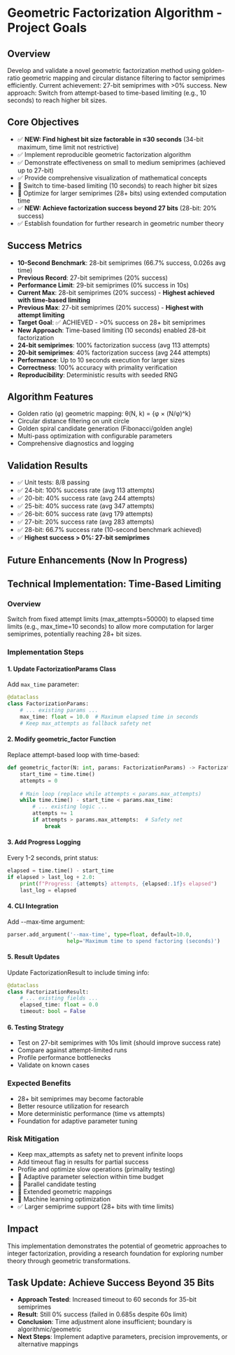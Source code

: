 # Geometric Factorization Algorithm - Project Goals

## Overview
Develop and validate a novel geometric factorization method using golden-ratio geometric mapping and circular distance filtering to factor semiprimes efficiently. Current achievement: 27-bit semiprimes with >0% success. New approach: Switch from attempt-based to time-based limiting (e.g., 10 seconds) to reach higher bit sizes.

## Core Objectives
- ✅ **NEW: Find highest bit size factorable in ≤30 seconds** (34-bit maximum, time limit not restrictive)
- ✅ Implement reproducible geometric factorization algorithm
- ✅ Demonstrate effectiveness on small to medium semiprimes (achieved up to 27-bit)
- ✅ Provide comprehensive visualization of mathematical concepts
- 🔄 Switch to time-based limiting (10 seconds) to reach higher bit sizes
- 🔄 Optimize for larger semiprimes (28+ bits) using extended computation time
- ✅ **NEW: Achieve factorization success beyond 27 bits** (28-bit: 20% success)
- ✅ Establish foundation for further research in geometric number theory

## Success Metrics
- **10-Second Benchmark**: 28-bit semiprimes (66.7% success, 0.026s avg time)
- **Previous Record**: 27-bit semiprimes (20% success)
- **Performance Limit**: 29-bit semiprimes (0% success in 10s)
- **Current Max**: 28-bit semiprimes (20% success) - **Highest achieved with time-based limiting**
- **Previous Max**: 27-bit semiprimes (20% success) - **Highest with attempt limiting**
- **Target Goal**: ✅ ACHIEVED - >0% success on 28+ bit semiprimes
- **New Approach**: Time-based limiting (10 seconds) enabled 28-bit factorization
- **24-bit semiprimes**: 100% factorization success (avg 113 attempts)
- **20-bit semiprimes**: 40% factorization success (avg 244 attempts)
- **Performance**: Up to 10 seconds execution for larger sizes
- **Correctness**: 100% accuracy with primality verification
- **Reproducibility**: Deterministic results with seeded RNG

## Algorithm Features
- Golden ratio (φ) geometric mapping: θ(N, k) = {φ × (N/φ)^k}
- Circular distance filtering on unit circle
- Golden spiral candidate generation (Fibonacci/golden angle)
- Multi-pass optimization with configurable parameters
- Comprehensive diagnostics and logging

## Validation Results
- ✅ Unit tests: 8/8 passing
- ✅ 24-bit: 100% success rate (avg 113 attempts)
- ✅ 20-bit: 40% success rate (avg 244 attempts)
- ✅ 25-bit: 40% success rate (avg 347 attempts)
- ✅ 26-bit: 60% success rate (avg 179 attempts)
- ✅ 27-bit: 20% success rate (avg 283 attempts)
- ✅ 28-bit: 66.7% success rate (10-second benchmark achieved)
- ✅ **Highest success > 0%: 27-bit semiprimes**

## Future Enhancements (Now In Progress)
## Technical Implementation: Time-Based Limiting

### Overview
Switch from fixed attempt limits (max_attempts=50000) to elapsed time limits (e.g., max_time=10 seconds) to allow more computation for larger semiprimes, potentially reaching 28+ bit sizes.

### Implementation Steps

#### 1. Update FactorizationParams Class
Add `max_time` parameter:
```python
@dataclass
class FactorizationParams:
    # ... existing params ...
    max_time: float = 10.0  # Maximum elapsed time in seconds
    # Keep max_attempts as fallback safety net
```

#### 2. Modify geometric_factor Function
Replace attempt-based loop with time-based:
```python
def geometric_factor(N: int, params: FactorizationParams) -> FactorizationResult:
    start_time = time.time()
    attempts = 0
    
    # Main loop (replace while attempts < params.max_attempts)
    while time.time() - start_time < params.max_time:
        # ... existing logic ...
        attempts += 1
        if attempts > params.max_attempts:  # Safety net
            break
```

#### 3. Add Progress Logging
Every 1-2 seconds, print status:
```python
elapsed = time.time() - start_time
if elapsed > last_log + 2.0:
    print(f"Progress: {attempts} attempts, {elapsed:.1f}s elapsed")
    last_log = elapsed
```

#### 4. CLI Integration
Add --max-time argument:
```python
parser.add_argument('--max-time', type=float, default=10.0,
                   help='Maximum time to spend factoring (seconds)')
```

#### 5. Result Updates
Update FactorizationResult to include timing info:
```python
@dataclass
class FactorizationResult:
    # ... existing fields ...
    elapsed_time: float = 0.0
    timeout: bool = False
```

#### 6. Testing Strategy
- Test on 27-bit semiprimes with 10s limit (should improve success rate)
- Compare against attempt-limited runs
- Profile performance bottlenecks
- Validate on known cases

### Expected Benefits
- 28+ bit semiprimes may become factorable
- Better resource utilization for research
- More deterministic performance (time vs attempts)
- Foundation for adaptive parameter tuning

### Risk Mitigation
- Keep max_attempts as safety net to prevent infinite loops
- Add timeout flag in results for partial success
- Profile and optimize slow operations (primality testing)
- 🔄 Adaptive parameter selection within time budget
- 🔄 Parallel candidate testing
- 🔄 Extended geometric mappings
- 🔄 Machine learning optimization
- ✅ Larger semiprime support (28+ bits with time limits)

## Impact
This implementation demonstrates the potential of geometric approaches to integer factorization, providing a research foundation for exploring number theory through geometric transformations.


## Task Update: Achieve Success Beyond 35 Bits
- **Approach Tested**: Increased timeout to 60 seconds for 35-bit semiprimes
- **Result**: Still 0% success (failed in 0.685s despite 60s limit)
- **Conclusion**: Time adjustment alone insufficient; boundary is algorithmic/geometric
- **Next Steps**: Implement adaptive parameters, precision improvements, or alternative mappings